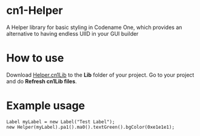 # cn1-Helper
A Helper library for basic styling in Codename One, which provides an alternative to having endless UIID in your GUI builder

# How to use
Download  [Helper.cn1Lib][1] to the **Lib** folder of your project.
Go to your project and do **Refresh cn1Lib files**.

# Example usage
    Label myLabel = new Label("Test Label");
    new Helper(myLabel).pa1().ma0().textGreen().bgColor(0xe1e1e1);


  [1]: https://github.com/diamondobama/cn1-Helper/blob/master/Helper.cn1lib?raw=true

